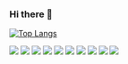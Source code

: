 ### Hi there 👋

<!--
**tmdmini99/tmdmini99** is a ✨ _special_ ✨ repository because its `README.md` (this file) appears on your GitHub profile.

Here are some ideas to get you started:

- 🔭 I’m currently working on ...
- 🌱 I’m currently learning ...
- 👯 I’m looking to collaborate on ...
- 🤔 I’m looking for help with ...
- 💬 Ask me about ...
- 📫 How to reach me: ...
- 😄 Pronouns: ...
- ⚡ Fun fact: ...
 
-->
[![Top Langs](https://github-readme-stats.vercel.app/api/top-langs/?username=tmdmini99)](https://github.com/tmdmini99/github-readme-stats)




 <img src="https://img.shields.io/badge/javascript-F7DF1E?style=for-the-badge&logo=javascript&logoColor=black">

 <img src="https://img.shields.io/badge/jquery-0769AD?style=for-the-badge&logo=jquery &logoColor=white">
 
   <img src="https://img.shields.io/badge/mysql-4479A1?style=for-the-badge&logo=mysql &logoColor=black">
    <img src="https://img.shields.io/badge/html5-E34F26?style=for-the-badge&logo=html5 &logoColor=white">
    <img src="https://img.shields.io/badge/CSS3-FF61F6?style=for-the-badge&logo=CSS3 &logoColor=black">
    <img src="https://img.shields.io/badge/html5-FF61F6?style=for-the-badge&logo=html5 &logoColor=white">
    <img src="https://img.shields.io/badge/html5-FF61F6?style=for-the-badge&logo=html5 &logoColor=black">
    <img src="https://img.shields.io/badge/html5-FF61F6?style=for-the-badge&logo=html5 &logoColor=white">
    <img src="https://img.shields.io/badge/html5-FF61F6?style=for-the-badge&logo=html5 &logoColor=black">
    <img src="https://img.shields.io/badge/html5-FF61F6?style=for-the-badge&logo=html5 &logoColor=white">
    
    
